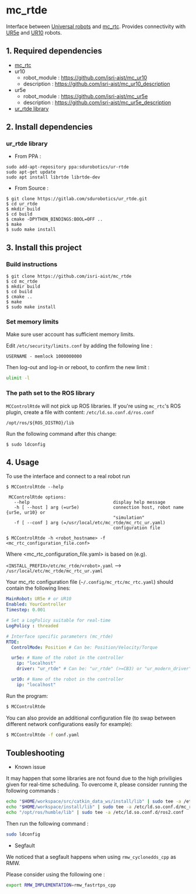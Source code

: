 # mc_rtde
Interface between [Universal robots](https://www.universal-robots.com/) and [mc_rtc](https://jrl-umi3218.github.io/mc_rtc). Provides connectivity with [UR5e](https://www.universal-robots.com/products/ur5-robot/) and [UR10](https://www.universal-robots.com/products/ur10e/) robots.

## 1. Required dependencies

- [mc_rtc](https://jrl-umi3218.github.io/mc_rtc/)
- ur10
  - robot_module : https://github.com/isri-aist/mc_ur10
  - description : https://github.com/isri-aist/mc_ur10_description
- ur5e
  - robot_module : https://github.com/isri-aist/mc_ur5e
  - description : https://github.com/isri-aist/mc_ur5e_description
- [ur_rtde library](https://gitlab.com/sdurobotics/ur_rtde)

## 2. Install dependencies

### ur_rtde library

- From PPA : 

```
sudo add-apt-repository ppa:sdurobotics/ur-rtde
sudo apt-get update
sudo apt install librtde librtde-dev
```

- From Source : 
```
$ git clone https://gitlab.com/sdurobotics/ur_rtde.git
$ cd ur_rtde
$ mkdir build
$ cd build
$ cmake -DPYTHON_BINDINGS:BOOL=OFF ..
$ make
$ sudo make install
```

## 3. Install this project

### Build instructions

```
$ git clone https://github.com/isri-aist/mc_rtde
$ cd mc_rtde
$ mkdir build
$ cd build
$ cmake ..
$ make
$ sudo make install
```

### Set memory limits

Make sure user account has sufficient memory limits.

Edit `/etc/security/limits.conf` by adding the following line :

```
USERNAME - memlock 1000000000
```

Then log-out and log-in or reboot, to confirm the new limit : 

```bash
ulimit -l
```

###  The path set to the ROS library

`MCControlRtde` will not pick up ROS libraries. If you're using `mc_rtc`'s ROS plugin, create a file with content: `/etc/ld.so.conf.d/ros.conf`
```
/opt/ros/${ROS_DISTRO}/lib
```
Run the following command after this change:
```
$ sudo ldconfig
```

## 4. Usage
To use the interface and connect to a real robot run

```
$ MCControlRtde --help

 MCControlRtde options:
   --help                                display help message
   -h [ --host ] arg (=ur5e)             connection host, robot name {ur5e, ur10} or
                                         "simulation"
   -f [ --conf ] arg (=/usr/local/etc/mc_rtde/mc_rtc_ur.yaml)
                                         configuration file

$ MCControlRtde -h <robot_hostname> -f <mc_rtc_configuration_file.conf>
```

Where <mc_rtc_configuration_file.yaml> is based on (e.g).

 `<INSTALL_PREFIX>/etc/mc_rtde/<robot>.yaml` --> `/usr/local/etc/mc_rtde/mc_rtc_ur.yaml`

Your mc_rtc configuration file (`~/.config/mc_rtc/mc_rtc.yaml`) should contain the following lines:

```yaml
MainRobot: UR5e # or UR10
Enabled: YourController
Timestep: 0.001

# Set a LogPolicy suitable for real-time
LogPolicy : threaded

# Interface specific parameters (mc_rtde)
RTDE:
  ControlMode: Position # Can be: Position/Velocity/Torque

  ur5e: # Name of the robot in the controller
    ip: "localhost"
    driver: "ur_rtde" # Can be: "ur_rtde" (>=CB3) or "ur_modern_driver" (<=CB2). Default: ur_rtde

  ur10: # Name of the robot in the controller
    ip: "localhost"
```

Run the program:

```bash
$ MCControlRtde
```

You can also provide an additional configuration file (to swap between different network configurations easily for example):

```bash
$ MCControlRtde -f conf.yaml
```

## Toubleshooting

* Known issue

It may happen that some libraries are not found due to the high priviligies given for real-time scheduling. To overcome it, please consider running the following commands :

```bash
echo "$HOME/workspace/src/catkin_data_ws/install/lib" | sudo tee -a /etc/ld.so.conf.d/mc_rtc_ros.conf
echo "$HOME/workspace/install/lib" | sudo tee -a /etc/ld.so.conf.d/mc_rtc.conf
echo "/opt/ros/humble/lib" | sudo tee -a /etc/ld.so.conf.d/ros2.conf
```

Then run the following command :

```bash
sudo ldconfig
```

* Segfault

We noticed that a segfault happens when using `rmw_cyclonedds_cpp` as RMW. 

Please consider using the following one :

```bash
export RMW_IMPLEMENTATION=rmw_fastrtps_cpp
```
